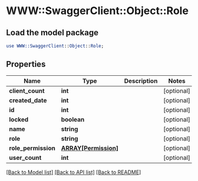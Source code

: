 # WWW::SwaggerClient::Object::Role

## Load the model package
```perl
use WWW::SwaggerClient::Object::Role;
```

## Properties
Name | Type | Description | Notes
------------ | ------------- | ------------- | -------------
**client_count** | **int** |  | [optional] 
**created_date** | **int** |  | [optional] 
**id** | **int** |  | [optional] 
**locked** | **boolean** |  | [optional] 
**name** | **string** |  | [optional] 
**role** | **string** |  | [optional] 
**role_permission** | [**ARRAY[Permission]**](Permission.md) |  | [optional] 
**user_count** | **int** |  | [optional] 

[[Back to Model list]](../README.md#documentation-for-models) [[Back to API list]](../README.md#documentation-for-api-endpoints) [[Back to README]](../README.md)


